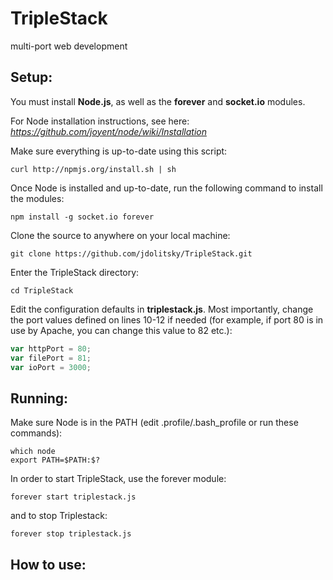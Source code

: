 TripleStack
=========

multi-port web development

Setup:
--------
You must install **Node.js**, as well as the **forever** and **socket.io** modules.

For Node installation instructions, see here: *https://github.com/joyent/node/wiki/Installation*

Make sure everything is up-to-date using this script:
```
curl http://npmjs.org/install.sh | sh
```

Once Node is installed and up-to-date, run the following command to install the modules:
```
npm install -g socket.io forever
```

Clone the source to anywhere on your local machine:
```
git clone https://github.com/jdolitsky/TripleStack.git
```
Enter the TripleStack directory:
```
cd TripleStack
```
Edit the configuration defaults in **triplestack.js**. Most importantly, change the port values defined on lines 10-12 if needed (for example, if port 80 is in use by Apache, you can change this value to 82 etc.):
```js
var httpPort = 80;
var filePort = 81;
var ioPort = 3000;
```

Running:
--------
Make sure Node is in the PATH (edit .profile/.bash_profile or run these commands):
```
which node
export PATH=$PATH:$?
```
In order to start TripleStack, use the forever module:
```
forever start triplestack.js
```
and to stop Triplestack:
```
forever stop triplestack.js
```

How to use:
--------